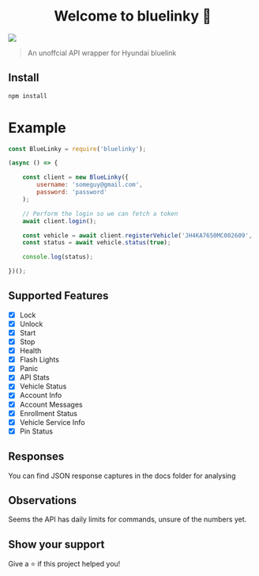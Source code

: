 <h1 align="center">Welcome to bluelinky 👋</h1>
<p>
  <img src="https://img.shields.io/badge/version-4.0.0-alpha-2-blue.svg?cacheSeconds=2592000" />
</p>

> An unoffcial API wrapper for Hyundai bluelink

## Install

```sh
npm install
```


# Example
```javascript
const BlueLinky = require('bluelinky');

(async () => {

	const client = new BlueLinky({
		username: 'someguy@gmail.com',
		password: 'password'
	);

	// Perform the login so we can fetch a token
	await client.login();

	const vehicle = await client.registerVehicle('JH4KA7650MC002609', '1111');
	const status = await vehicle.status(true);

	console.log(status);

})();

```

## Supported Features
- [X] Lock
- [X] Unlock
- [X] Start
- [X] Stop
- [X] Health
- [X] Flash Lights
- [X] Panic
- [X] API Stats
- [X] Vehicle Status
- [X] Account Info
- [X] Account Messages
- [X] Enrollment Status
- [X] Vehicle Service Info
- [X] Pin Status

## Responses
You can find JSON response captures in the docs folder for analysing

## Observations
Seems the API has daily limits for commands, unsure of the numbers yet.

## Show your support

Give a ⭐️ if this project helped you!
